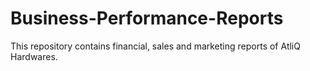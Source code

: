 # Business-Performance-Reports
This repository contains financial, sales and marketing reports of AtliQ Hardwares.
